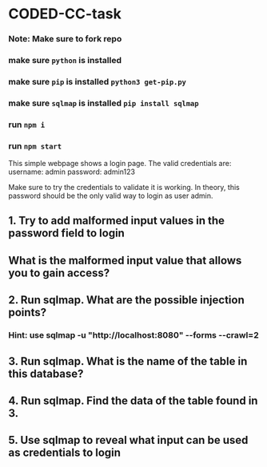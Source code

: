 # CODED-CC-task

### Note: Make sure to fork repo

### make sure `python` is installed

### make sure `pip` is installed `python3 get-pip.py`

### make sure `sqlmap` is installed `pip install sqlmap`

### run `npm i`

### run `npm start`

This simple webpage shows a login page. The valid credentials are:
username: admin
password: admin123

Make sure to try the credentials to validate it is working.
In theory, this password should be the only valid way to login as user admin.

## 1. Try to add malformed input values in the password field to login

## What is the malformed input value that allows you to gain access?

## 2. Run sqlmap. What are the possible injection points?

### Hint: use sqlmap -u "http://localhost:8080" --forms --crawl=2

## 3. Run sqlmap. What is the name of the table in this database?

## 4. Run sqlmap. Find the data of the table found in 3.

## 5. Use sqlmap to reveal what input can be used as credentials to login
